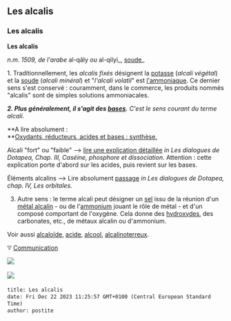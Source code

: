 ## Les alcalis
### Les alcalis
 **Les alcalis** 

_n.m. 1509, de l'arabe_ al-qâly _ou_ al-qilyi_, [soude](soude.html)_

1\. Traditionnellement, les _alcalis fixés_ désignent la [potasse](potasse.html) (_alcali végétal_) et la [soude](soude.html) (_alcali minéral_) et "_l'alcali volatil_" est [l'ammoniaque](ammoniac.html). Ce dernier sens s'est conservé : couramment, dans le commerce, les produits nommés "alcalis" sont de simples solutions ammoniacales.

_**2\. Plus généralement, il s'agit des [bases](base.html).** C'est le sens courant du terme alcali._

**A lire absolument :  
**[Oxydants, réducteurs, acides et bases : synthèse.](oxyreducacidesbases.html)

Alcali "fort" ou "faible" --> [lire une explication détaillée](chap03caseine.html#forcefaiblesse) _in Les dialogues de Dotapea, Chap. III, Caséine, phosphore et dissociation_. Attention : cette explication porte d'abord sur les acides, puis revient sur les bases.

Éléments alcalins --> Lire absolument [passage](chap04orbitales.html#alcalins) _in Les dialogues de Dotapea, chap. IV, Les orbitales._

3. Autre sens : le terme alcali peut désigner un [sel](formationdesels.html) issu de la réunion d'un [métal alcalin](alcali.html#metauxalcalins) - ou de l'[ammonium](alcali.html#ammonium) jouant le rôle de métal - et d'un composé comportant de l'oxygène. Cela donne des [hydroxydes](hydroxyde.html), des carbonates, etc., de métaux alcalin ou d'ammonium.

Voir aussi [alcaloïde](alcaloide.html), [acide](acides.html), [alcool](alcool.html), [alcalinoterreux](alcalinoterreux.html).



![](images/flechebas.gif) [Communication](http://www.artrealite.com/annonceurs.htm) 

[![](https://cbonvin.fr/sites/regie.artrealite.com/visuels/campagne1.png)](index-2.html#20131014)

![](https://cbonvin.fr/sites/regie.artrealite.com/visuels/campagne2.png)
```
title: Les alcalis
date: Fri Dec 22 2023 11:25:57 GMT+0100 (Central European Standard Time)
author: postite
```
